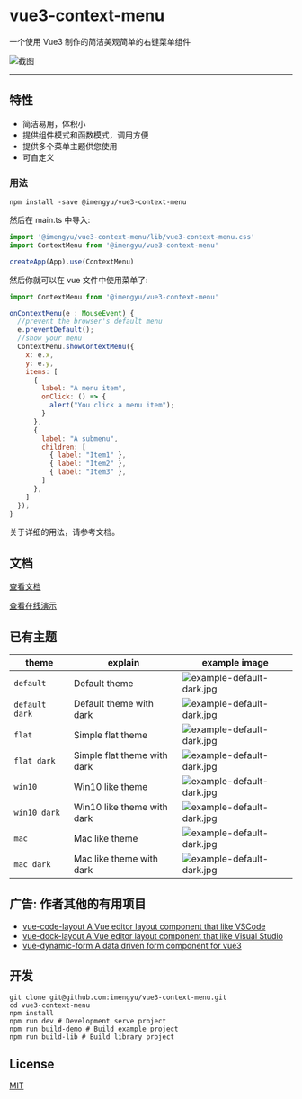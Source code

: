 
# vue3-context-menu

一个使用 Vue3 制作的简洁美观简单的右键菜单组件

![截图](https://raw.githubusercontent.com/imengyu/vue3-context-menu/main/screenshot/first.png)

---

## 特性

* 简洁易用，体积小
* 提供组件模式和函数模式，调用方便
* 提供多个菜单主题供您使用
* 可自定义

### 用法

```
npm install -save @imengyu/vue3-context-menu
```

然后在 main.ts 中导入:

```js
import '@imengyu/vue3-context-menu/lib/vue3-context-menu.css'
import ContextMenu from '@imengyu/vue3-context-menu'

createApp(App).use(ContextMenu)     
```

然后你就可以在 vue 文件中使用菜单了:

```js
import ContextMenu from '@imengyu/vue3-context-menu'

onContextMenu(e : MouseEvent) {
  //prevent the browser's default menu
  e.preventDefault();
  //show your menu
  ContextMenu.showContextMenu({
    x: e.x,
    y: e.y,
    items: [
      { 
        label: "A menu item", 
        onClick: () => {
          alert("You click a menu item");
        }
      },
      { 
        label: "A submenu", 
        children: [
          { label: "Item1" },
          { label: "Item2" },
          { label: "Item3" },
        ]
      },
    ]
  }); 
}
```

关于详细的用法，请参考文档。

## 文档

[查看文档](https://imengyu.top/pages/vue3-context-menu-docs/)

[查看在线演示](https://imengyu.top/pages/vue3-context-menu-demo/)

## 已有主题

|theme|explain|example image|
|--|--|--|
|`default`|Default theme|![example-default-dark.jpg](https://raw.githubusercontent.com/imengyu/vue3-context-menu/main/screenshot/example-default.jpg)|
|`default dark`|Default theme with dark|![example-default-dark.jpg](https://raw.githubusercontent.com/imengyu/vue3-context-menu/main/screenshot/example-default-dark.jpg)|
|`flat`|Simple flat theme|![example-default-dark.jpg](https://raw.githubusercontent.com/imengyu/vue3-context-menu/main/screenshot/example-flat.jpg)|
|`flat dark`|Simple flat theme with dark|![example-default-dark.jpg](https://raw.githubusercontent.com/imengyu/vue3-context-menu/main/screenshot/example-flat-dark.jpg)|
|`win10`|Win10 like theme|![example-default-dark.jpg](https://raw.githubusercontent.com/imengyu/vue3-context-menu/main/screenshot/example-win10.jpg)|
|`win10 dark`|Win10 like theme with dark|![example-default-dark.jpg](https://raw.githubusercontent.com/imengyu/vue3-context-menu/main/screenshot/example-win10-dark.jpg)|
|`mac`|Mac like theme|![example-default-dark.jpg](https://raw.githubusercontent.com/imengyu/vue3-context-menu/main/screenshot/example-mac.jpg)|
|`mac dark`|Mac like theme with dark|![example-default-dark.jpg](https://raw.githubusercontent.com/imengyu/vue3-context-menu/main/screenshot/example-mac-dark.jpg)|

## 广告: 作者其他的有用项目

* [vue-code-layout A Vue editor layout component that like VSCode](https://github.com/imengyu/vue-code-layout)
* [vue-dock-layout A Vue editor layout component that like Visual Studio](https://github.com/imengyu/vue-dock-layout)
* [vue-dynamic-form A data driven form component for vue3](https://github.com/imengyu/vue-dynamic-form)

## 开发

```shell
git clone git@github.com:imengyu/vue3-context-menu.git
cd vue3-context-menu
npm install
npm run dev # Development serve project
npm run build-demo # Build example project
npm run build-lib # Build library project
```

## License

[MIT](./LICENSE)
